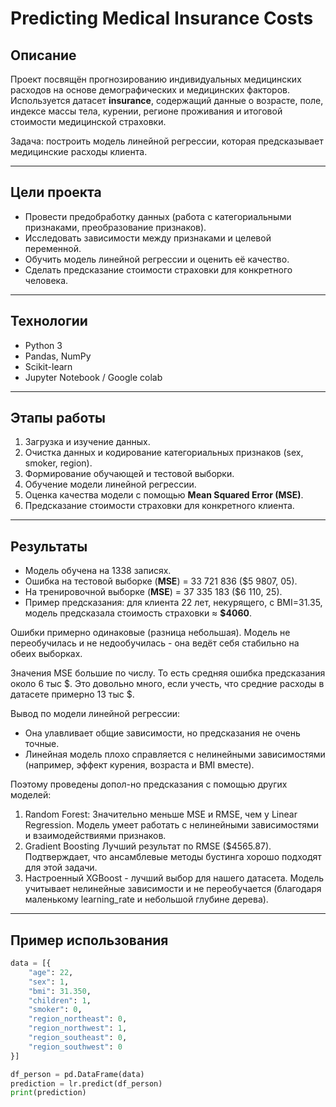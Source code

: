 # Predicting Medical Insurance Costs  

## Описание  
Проект посвящён прогнозированию индивидуальных медицинских расходов на основе демографических и медицинских факторов.  
Используется датасет **insurance**, содержащий данные о возрасте, поле, индексе массы тела, курении, регионе проживания и итоговой стоимости медицинской страховки.  

Задача: построить модель линейной регрессии, которая предсказывает медицинские расходы клиента.  

---

## Цели проекта
- Провести предобработку данных (работа с категориальными признаками, преобразование признаков).  
- Исследовать зависимости между признаками и целевой переменной.  
- Обучить модель линейной регрессии и оценить её качество.  
- Сделать предсказание стоимости страховки для конкретного человека.  

---

## Технологии
- Python 3  
- Pandas, NumPy  
- Scikit-learn  
- Jupyter Notebook / Google colab

---

## Этапы работы
1. Загрузка и изучение данных.  
2. Очистка данных и кодирование категориальных признаков (sex, smoker, region).  
3. Формирование обучающей и тестовой выборки.  
4. Обучение модели линейной регрессии.  
5. Оценка качества модели с помощью **Mean Squared Error (MSE)**.  
6. Предсказание стоимости страховки для конкретного клиента.  

---

## Результаты
- Модель обучена на 1338 записях.  
- Ошибка на тестовой выборке (**MSE**) = 33 721 836 ($5 9807, 05).
- На тренировочной выборке (**MSE**) = 37 335 183 ($6 110, 25).  
- Пример предсказания: для клиента 22 лет, некурящего, с BMI=31.35, модель предсказала стоимость страховки ≈ **$4060**.  

Ошибки примерно одинаковые (разница небольшая).
Модель не переобучилась и не недообучилась - она ведёт себя стабильно на обеих выборках.

Значения MSE большие по числу.
То есть средняя ошибка предсказания около 6 тыс $.
Это довольно много, если учесть, что средние расходы в датасете примерно 13 тыс $.

Вывод по модели линейной регрессии:
- Она улавливает общие зависимости, но предсказания не очень точные.
- Линейная модель плохо справляется с нелинейными зависимостями (например, эффект курения, возраста и BMI вместе).

Поэтому проведены допол-но предсказания с помощью других моделей:
1. Random Forest:
Значительно меньше MSE и RMSE, чем у Linear Regression.
Модель умеет работать с нелинейными зависимостями и взаимодействиями признаков.
2. Gradient Boosting
Лучший результат по RMSE ($4565.87).
Подтверждает, что ансамблевые методы бустинга хорошо подходят для этой задачи.
3. Настроенный XGBoost - лучший выбор для нашего датасета. Модель учитывает нелинейные зависимости и не переобучается (благодаря маленькому learning_rate и небольшой глубине дерева).

---

## Пример использования
```python
data = [{
    "age": 22,
    "sex": 1,
    "bmi": 31.350,
    "children": 1,
    "smoker": 0,
    "region_northeast": 0,
    "region_northwest": 1,
    "region_southeast": 0,
    "region_southwest": 0
}]

df_person = pd.DataFrame(data)
prediction = lr.predict(df_person)
print(prediction)